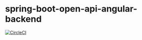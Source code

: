# spring-boot-open-api-angular-backend

[![CircleCI](https://circleci.com/gh/sbouhaddi/spring-boot-angular-9/tree/circleci-project-setup.svg?style=svg)](https://circleci.com/gh/sbouhaddi/spring-boot-angular-9/tree/circleci-project-setup)
